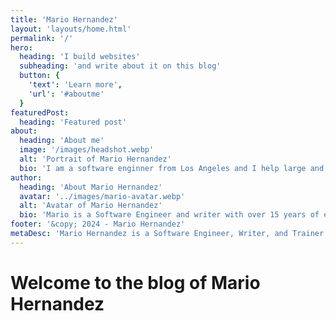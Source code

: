 ```yaml
---
title: 'Mario Hernandez'
layout: 'layouts/home.html'
permalink: '/'
hero:
  heading: 'I build websites'
  subheading: 'and write about it on this blog'
  button: {
    'text': 'Learn more',
    'url': '#aboutme'
  }
featuredPost:
  heading: 'Featured post'
about:
  heading: 'About me'
  image: '/images/headshot.webp'
  alt: 'Portrait of Mario Hernandez'
  bio: 'I am a software enginner from Los Angeles and I help large and small organizations build and deploy web systems. I am a regular speaker and trainer at many Open Source events around the United States. I also enjoy writing and sharing content about the things I am working on or learning about.'
author:
  heading: 'About Mario Hernandez'
  avatar: '../images/mario-avatar.webp'
  alt: 'Avatar of Mario Hernandez'
  bio: 'Mario is a Software Engineer and writer with over 15 years of experience building Drupal websites. In addition, Mario also has many years of experience as a trainer of all things Drupal theming and Front-end development.'
footer: '&copy; 2024 - Mario Hernandez'
metaDesc: 'Mario Hernandez is a Software Engineer, Writer, and Trainer with emphasis in Front-end development.'
---
```


# Welcome to the blog of Mario Hernandez

